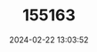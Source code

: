 ---
title: "155163"
category: "Haemulon striatum"
draft: false
date: 2024-02-22 13:03:52
languages:
  English: ["Banana grunt", "Common Tomtate", "Grunt", "Smallmouth", "Smallmouthed Tomtate", "White Grunt", "Striped Grunt"]
  Spanish; Castilian: ["Bocayate", "Boga", "Cuji de Roca", "Jeníguano Rayado", "Ronco Blanco", "Ronco Listado", "Ronco Pinto"]
  Portuguese: ["Cocoroca-listrada", "Xira"]
  French: ["Gorette Rayée"]
---